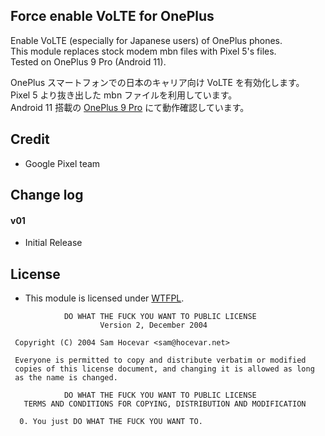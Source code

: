 ## Force enable VoLTE for OnePlus

Enable VoLTE (especially for Japanese users) of OnePlus phones.  
This module replaces stock modem mbn files with Pixel 5's files.   
Tested on OnePlus 9 Pro (Android 11).  

OnePlus スマートフォンでの日本のキャリア向け VoLTE を有効化します。  
Pixel 5 より抜き出した mbn ファイルを利用しています。  
Android 11 搭載の [OnePlus 9 Pro](https://androplus.org/entry/oneplus-9-pro-real-review/) にて動作確認しています。

## Credit

* Google Pixel team

## Change log

#### v01
* Initial Release

## License

- This module is licensed under [WTFPL](http://www.wtfpl.net/).

```
            DO WHAT THE FUCK YOU WANT TO PUBLIC LICENSE
                    Version 2, December 2004

 Copyright (C) 2004 Sam Hocevar <sam@hocevar.net>

 Everyone is permitted to copy and distribute verbatim or modified
 copies of this license document, and changing it is allowed as long
 as the name is changed.

            DO WHAT THE FUCK YOU WANT TO PUBLIC LICENSE
   TERMS AND CONDITIONS FOR COPYING, DISTRIBUTION AND MODIFICATION

  0. You just DO WHAT THE FUCK YOU WANT TO.
```